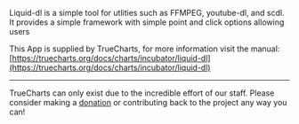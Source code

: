 Liquid-dl is a simple tool for utlities such as FFMPEG, youtube-dl, and scdl. It provides a simple framework with simple point and click options allowing users

This App is supplied by TrueCharts, for more information visit the manual: [https://truecharts.org/docs/charts/incubator/liquid-dl](https://truecharts.org/docs/charts/incubator/liquid-dl)

---

TrueCharts can only exist due to the incredible effort of our staff.
Please consider making a [donation](https://truecharts.org/docs/about/sponsor) or contributing back to the project any way you can!
